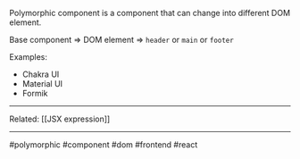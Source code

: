 Polymorphic component is a component that can change into different DOM element.

Base component => DOM element => `header` or `main` or `footer`

Examples:
- Chakra UI
- Material UI
- Formik
---
Related:
[[JSX expression]]

---
#polymorphic #component #dom #frontend #react